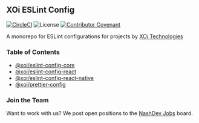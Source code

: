 ## XOi ESLint Config

[![CircleCI](https://circleci.com/gh/xoeye/eslint-config.svg?style=svg)](https://circleci.com/gh/xoeye/eslint-config)
![License](https://img.shields.io/npm/l/@xoi/eslint-config-core.svg)
[![Contributor Covenant](https://img.shields.io/badge/Contributor%20Covenant-v1.4%20adopted-ff69b4.svg)](CODE_OF_CONDUCT.md)


A monorepo for ESLint configurations for projects by [XOi Technologies](https://xoi.io)

### Table of Contents

- [@xoi/eslint-config-core](https://github.com/xoeye/eslint-config/tree/master/packages/core)
- [@xoi/eslint-config-react](https://github.com/xoeye/eslint-config/tree/master/packages/react)
- [@xoi/eslint-config-react-native](https://github.com/xoeye/eslint-config/tree/master/packages/react-native)
- [@xoi/prettier-config](https://github.com/xoeye/eslint-config/tree/master/packages/prettier)

### Join the Team

Want to work with us? We post open positions to the [NashDev Jobs](https://jobs.nashdev.com/company/85) board.
